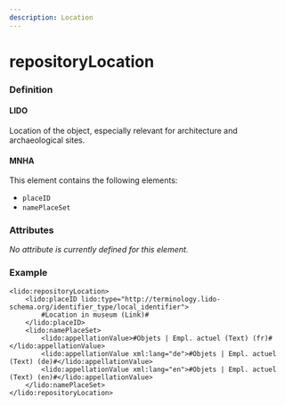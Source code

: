 ```yaml
---
description: Location
---
```


# repositoryLocation

### Definition

#### LIDO

Location of the object, especially relevant for architecture and archaeological sites.

#### MNHA

This element contains the following elements:

* `placeID`
* `namePlaceSet`

### Attributes

_No attribute is currently defined for this element._

### Example

```markup
<lido:repositoryLocation>
    <lido:placeID lido:type="http://terminology.lido-schema.org/identifier_type/local_identifier">
        #Location in museum (Link)#
    </lido:placeID>
    <lido:namePlaceSet>
        <lido:appellationValue>#Objets | Empl. actuel (Text) (fr)#</lido:appellationValue>
        <lido:appellationValue xml:lang="de">#Objets | Empl. actuel (Text) (de)#</lido:appellationValue>
        <lido:appellationValue xml:lang="en">#Objets | Empl. actuel (Text) (en)#</lido:appellationValue>
    </lido:namePlaceSet>
</lido:repositoryLocation>
```

